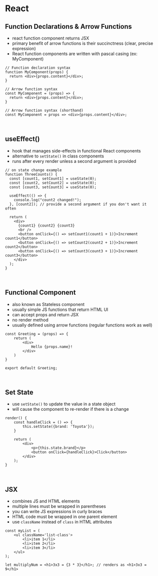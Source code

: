 # React

## Function Declarations & Arrow Functions
- react function component returns JSX
- primary benefit of arrow functions is their succinctness (clear, precise expression)
-  React function components are written with pascal casing (ex: MyComponent)
```
// Function declaration syntax
function MyComponent(props) {
  return <div>{props.content}</div>;
}

// Arrow function syntax
const MyComponent = (props) => {
  return <div>{props.content}</div>;
}

// Arrow function syntax (shorthand)
const MyComponent = props => <div>{props.content}</div>;
```
<br>

## useEffect()
- hook that manages side-effects in functional React components
- alternative to `setState()` in class components
- runs after every render unless a second argument is provided

```
// on state change example
function ThreeCounts() {
  const [count1, setCount1] = useState(0);
  const [count2, setCount2] = useState(0);
  const [count3, setCount3] = useState(0);

  useEffect(() => {
    console.log("count2 changed!");
  }, [count2]); // provide a second argument if you don't want it often

  return (
    <div>
      {count1} {count2} {count3}
      <br />
      <button onClick={() => setCount1(count1 + 1)}>Increment count1</button>
      <button onClick={() => setCount2(count2 + 1)}>Increment count2</button>
      <button onClick={() => setCount3(count3 + 1)}>Increment count3</button>
    </div>
  );
}
```
<br>

## Functional Component
- also known as Stateless component
- usually simple JS functions that return HTML UI
- can accept props and return JSX
- no render method
- usually defined using arrow functions (regular functions work as well)
```
const Greeting = (props) => {
	return (
		<div>
			Hello {props.name}!
		</div>
	)
}

export default Greeting;
```
<br>

## Set State
- use `setState()` to update the value in a state object
- will cause the component to re-render if there is a change
```
render() {
	const handleClick = () => {
		this.setState({brand: 'Toyota'});
	}

	return (
		<div>
			<p>{this.state.brand}</p>
			<button onClick={handleClick}>Click</button>
		</div>
	);
}
```
<br>

## JSX
- combines JS and HTML elements
- multiple lines must be wrapped in parentheses
- you can write JS expressions in curly braces
- HTML code must be wrapped in one parent element
- use `className` instead of `class` in HTML attributes
```
const myList = (
	<ul className='list-class'>
		<li>item 1</li>
		<li>item 2</li>
		<li>item 3</li>
	</ul>
);

let multiplyNum = <h1>3x3 = {3 * 3}</h1>; // renders as <h1>3x3 = 9</h1>
```
<br>

